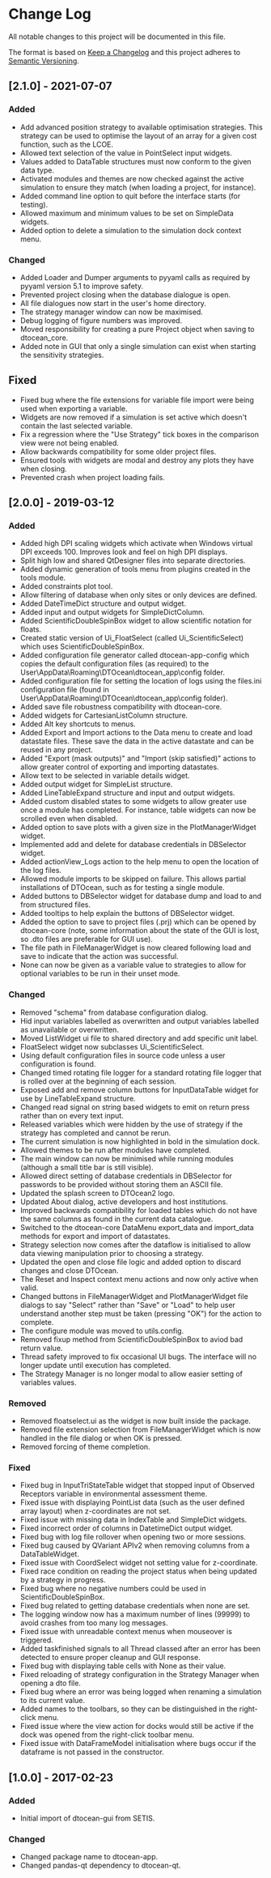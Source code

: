 # Change Log

All notable changes to this project will be documented in this file.

The format is based on [Keep a Changelog](http://keepachangelog.com/)
and this project adheres to [Semantic Versioning](http://semver.org/).

## [2.1.0] - 2021-07-07

### Added

-   Add advanced position strategy to available optimisation strategies. This
    strategy can be used to optimise the layout of an array for a given cost
    function, such as the LCOE.
-   Allowed text selection of the value in PointSelect input widgets.
-   Values added to DataTable structures must now conform to the given data 
    type.
-   Activated modules and themes are now checked against the active simulation 
    to ensure they match (when loading a project, for instance).
-   Added command line option to quit before the interface starts (for testing).
-   Allowed maximum and minimum values to be set on SimpleData widgets.
-   Added option to delete a simulation to the simulation dock context menu.

### Changed

-   Added Loader and Dumper arguments to pyyaml calls as required by pyyaml 
    version 5.1 to improve safety.
-   Prevented project closing when the database dialogue is open.
-   All file dialogues now start in the user's home directory.
-   The strategy manager window can now be maximised.
-   Debug logging of figure numbers was improved.
-   Moved responsibility for creating a pure Project object when saving to
    dtocean_core.
-   Added note in GUI that only a single simulation can exist when starting the 
    sensitivity strategies.

## Fixed

-   Fixed bug where the file extensions for variable file import were being 
    used when exporting a variable.
-   Widgets are now removed if a simulation is set active which doesn't contain 
    the last selected variable.
-   Fix a regression where the "Use Strategy" tick boxes in the comparison view
    were not being enabled.
-   Allow backwards compatibility for some older project files.
-   Ensured tools with widgets are modal and destroy any plots they have when
    closing.
-   Prevented crash when project loading fails.

## [2.0.0] - 2019-03-12

### Added

-   Added high DPI scaling widgets which activate when Windows virtual DPI 
    exceeds 100. Improves look and feel on high DPI displays.
-   Split high low and shared QtDesigner files into separate directories.
-   Added dynamic generation of tools menu from plugins created in the tools
    module.
-   Added constraints plot tool.
-   Allow filtering of database when only sites or only devices are defined.
-   Added DateTimeDict structure and output widget.
-   Added input and output widgets for SimpleDictColumn.
-   Added ScientificDoubleSpinBox widget to allow scientific notation for 
    floats.
-   Created static version of Ui_FloatSelect (called Ui_ScientificSelect) which
    uses ScientificDoubleSpinBox.
-   Added configuration file generator called dtocean-app-config which copies
    the default configuration files (as required) to the
    User\AppData\Roaming\DTOcean\dtocean_app\config folder.
-   Added configuration file for setting the location of logs using the 
    files.ini configuration file (found in 
    User\AppData\Roaming\DTOcean\dtocean_app\config folder).
-   Added save file robustness compatibility with dtocean-core.
-   Added widgets for CartesianListColumn structure.
-   Added Alt key shortcuts to menus.
-   Added Export and Import actions to the Data menu to create and load 
    datastate files. These save the data in the active datastate and can be 
    reused in any project.
-   Added "Export (mask outputs)" and "Import (skip satisfied)" actions to allow
    greater control of exporting and importing datastates.
-   Allow text to be selected in variable details widget.
-   Added output widget for SimpleList structure.
-   Added LineTableExpand structure and input and output widgets.
-   Added custom disabled states to some widgets to allow greater use once a 
    module has completed. For instance, table widgets can now be scrolled even 
    when disabled.
-   Added option to save plots with a given size in the PlotManagerWidget 
    widget.
-   Implemented add and delete for database credentials in DBSelector widget.
-   Added actionView_Logs action to the help menu to open the location of the 
    log files.
-   Allowed module imports to be skipped on failure. This allows partial
    installations of DTOcean, such as for testing a single module.
-   Added buttons to DBSelector widget for database dump and load to and from
    structured files.
-   Added tooltips to help explain the buttons of DBSelector widget.
-   Added the option to save to project files (.prj) which can be opened by
    dtocean-core (note, some information about the state of the GUI is lost, so
    .dto files are preferable for GUI use).
-   The file path in FileManagerWidget is now cleared following load and save
    to indicate that the action was successful. 
-   None can now be given as a variable value to strategies to allow for 
    optional variables to be run in their unset mode.

### Changed

-   Removed "schema" from database configuration dialog.
-   Hid input variables labelled as overwritten and output variables labelled
    as unavailable or overwritten.
-   Moved ListWidget ui file to shared directory and add specific unit label.
-   FloatSelect widget now subclasses Ui_ScientificSelect.
-   Using default configuration files in source code unless a user configuration
    is found.
-   Changed timed rotating file logger for a standard rotating file logger that
    is rolled over at the beginning of each session.
-   Exposed add and remove column buttons for InputDataTable widget for use by
    LineTableExpand structure.
-   Changed read signal on string based widgets to emit on return press rather
    than on every text input.
-   Released variables which were hidden by the use of strategy if the strategy
    has completed and cannot be rerun.
-   The current simulation is now highlighted in bold in the simulation dock.
-   Allowed themes to be run after modules have completed.
-   The main window can now be minimised while running modules (although a small
    title bar is still visible).
-   Allowed direct setting of database credentials in DBSelector for passwords 
    to be provided without storing them an ASCII file.
-   Updated the splash screen to DTOcean2 logo.
-   Updated About dialog, active developers and host institutions.
-   Improved backwards compatibility for loaded tables which do not have the 
    same columns as found in the current data catalogue.
-   Switched to the dtocean-core DataMenu export_data and import_data methods
    for export and import of datastates.
-   Strategy selection now comes after the dataflow is initialised to allow
    data viewing manipulation prior to choosing a strategy.
-   Updated the open and close file logic and added option to discard changes 
    and close DTOcean.
-   The Reset and Inspect context menu actions and now only active when valid.
-   Changed buttons in FileManagerWidget and PlotManagerWidget file dialogs to
    say "Select" rather than "Save" or "Load" to help user understand another 
    step must be taken (pressing "OK") for the action to complete.
-   The configure module was moved to utils.config.
-   Removed fixup method from ScientificDoubleSpinBox to aviod bad return value.
-   Thread safety improved to fix occasional UI bugs. The interface will no 
    longer update until execution has completed.
-   The Strategy Manager is no longer modal to allow easier setting of variables
    values.

### Removed

-   Removed floatselect.ui as the widget is now built inside the package.
-   Removed file extension selection from FileManagerWidget which is now handled
    in the file dialog or when OK is pressed.
-   Removed forcing of theme completion.

### Fixed

-   Fixed bug in InputTriStateTable widget that stopped input of Observed 
    Receptors variable in environmental assessment theme.
-   Fixed issue with displaying PointList data (such as the user defined array
    layout) when z-coordinates are not set.
-   Fixed issue with missing data in IndexTable and SimpleDict widgets.
-   Fixed incorrect order of columns in DatetimeDict output widget.
-   Fixed bug with log file rollover when opening two or more sessions.
-   Fixed bug caused by QVariant APIv2 when removing columns from a
    DataTableWidget.
-   Fixed issue with CoordSelect widget not setting value for z-coordinate.
-   Fixed race condition on reading the project status when being updated by
    a strategy in progress.
-   Fixed bug where no negative numbers could be used in 
    ScientificDoubleSpinBox.
-   Fixed bug related to getting database credentials when none are set.
-   The logging window now has a maximum number of lines (99999) to avoid 
    crashes from too many log messages.
-   Fixed issue with unreadable context menus when mouseover is triggered.
-   Added taskfinished signals to all Thread classed after an error has been
    detected to ensure proper cleanup and GUI response.
-   Fixed bug with displaying table cells with None as their value.
-   Fixed reloading of strategy configuration in the Strategy Manager when
    opening a dto file.
-   Fixed bug where an error was being logged when renaming a simulation to its
    current value.
-   Added names to the toolbars, so they can be distinguished in the 
    right-click menu.
-   Fixed issue where the view action for docks would still be active if the 
    dock was opened from the right-click toolbar menu.
-   Fixed issue with DataFrameModel initialisation where bugs occur if the
    dataframe is not passed in the constructor.

## [1.0.0] - 2017-02-23

### Added

-   Initial import of dtocean-gui from SETIS.

### Changed

-   Changed package name to dtocean-app.
-   Changed pandas-qt dependency to dtocean-qt.
